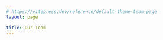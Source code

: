 ```yaml
---
# https://vitepress.dev/reference/default-theme-team-page
layout: page

title: Our Team
---
```


<script setup>
import {
  VPTeamPage,
  VPTeamPageTitle,
  VPTeamMembers,
} from 'vitepress/theme';

const members = [
    {
        avatar: 'https://raw.githubusercontent.com/smashedr/repo-images/refs/heads/master/avatar/shane/1.jpg',
        name: 'Shane',
        title: 'Developer',
        org: 'CSSNR',
        orgLink: 'https://github.com/cssnr',
        desc: 'Ralf Broke It',
        sponsor: 'https://ko-fi.com/cssnr',
        actionText: 'Support',
        links: [
            { icon: 'github', link: 'https://github.com/smashedr' },
            { icon: 'mozilla', link: 'https://addons.mozilla.org/en-US/firefox/user/18021912/' },
            { icon: 'googleplay', link: 'https://play.google.com/store/apps/dev?id=8933468453824534870' },
            {
                icon: {
                    svg: '<svg xmlns="http://www.w3.org/2000/svg" width="24" height="24" viewBox="0 0 24 24" fill="none" style="fill: none;" stroke="currentColor" stroke-width="2" stroke-linecap="round" stroke-linejoin="round" class="lucide lucide-globe"><circle cx="12" cy="12" r="10"/><path d="M12 2a14.5 14.5 0 0 0 0 20 14.5 14.5 0 0 0 0-20"/><path d="M2 12h20"/></svg>',
                },
                link: 'https://cssnr.github.io/',
            },
            { icon: 'discord', link: 'https://discord.gg/wXy6m2X8wY' },
        ],
    },
    {
        avatar: 'https://avatars.githubusercontent.com/u/16159770',
        name: 'Ralf',
        title: 'Developer',
        org: 'Blastsoft',
        orgLink: 'https://github.com/blastsoftstudios',
        desc: 'Upper Management',
        links: [
            { icon: 'github', link: 'https://github.com/raluaces' },
            { icon: 'twitter', link: 'https://x.com/raluaces' },
            { icon: 'threads', link: 'https://www.threads.com/@raluaces' },
            {
                icon: {
                    svg: '<svg xmlns="http://www.w3.org/2000/svg" width="24" height="24" viewBox="0 0 24 24" fill="none" style="fill: none;" stroke="currentColor" stroke-width="2" stroke-linecap="round" stroke-linejoin="round" class="lucide lucide-linkedin-icon lucide-linkedin"><path d="M16 8a6 6 0 0 1 6 6v7h-4v-7a2 2 0 0 0-2-2 2 2 0 0 0-2 2v7h-4v-7a6 6 0 0 1 6-6z"/><rect width="4" height="12" x="2" y="9"/><circle cx="4" cy="4" r="2"/></svg>',
                },
                link: 'https://www.linkedin.com/in/raluaces',
            },
            { icon: 'rocket', link: 'https://blastsoftstudios.com/' },
        ],
    },
    {
        avatar: 'https://avatars.githubusercontent.com/u/10658977',
        name: 'Michael',
        title: 'The Bird',
        org: 'The Word',
        orgLink: 'https://www.youtube.com/watch?v=uSlB4eznXoA',
        desc: 'Have you Heard?',
        links: [
            { icon: 'github', link: 'https://github.com/miluaces' },
            { icon: 'twitter', link: 'https://x.com/miluaces' },
            { icon: 'youtube', link: 'https://www.youtube.com/milua20' },
            { icon: 'steam', link: 'https://steamcommunity.com/id/miluaces' },
            { icon: 'twitch', link: 'https://www.twitch.tv/miluaces' },
            { icon: 'rocket', link: 'https://blastsoftstudios.com/' },
        ],
    },
]
</script>

<VPTeamPage>
  <VPTeamPageTitle>
    <template #title>
      Our Team
    </template>
    <template #lead>
      Meet the AI behind the software...
    </template>
  </VPTeamPageTitle>
  <VPTeamMembers :members />
</VPTeamPage>
